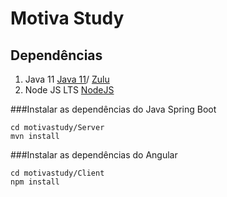 # Motiva Study

## Dependências 
1. Java 11 [Java 11](https://www.oracle.com/java/technologies/javase-jdk11-downloads.html)/ [Zulu](https://www.azul.com/downloads/zulu-community/?version=java-11-lts&os=windows&package=jdk)
2. Node JS LTS [NodeJS](https://nodejs.org/en/)


###Instalar as dependências do Java Spring Boot
```
cd motivastudy/Server
mvn install
```

###Instalar as dependências do Angular
```
cd motivastudy/Client
npm install
```

